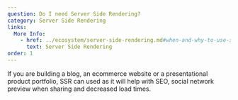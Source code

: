 ```yaml
---
question: Do I need Server Side Rendering?
category: Server Side Rendering
links:
  More Info:
    - href: ../ecosystem/server-side-rendering.md#when-and-why-to-use-ssr
      text: Server Side Rendering
order: 1
---
```


If you are building a blog, an ecommerce website or a presentational product portfolio, SSR can used as it will help with SEO, social network preview when sharing and decreased load times.
